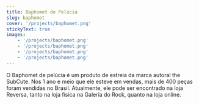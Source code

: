 ```yaml
---
title: Baphomet de Pelúcia
slug: baphomet
cover: '/projects/baphomet.png'
stickyText: true
images:
    - '/projects/baphomet.png'
    - '/projects/baphomet.png'
    - '/projects/baphomet.png'
    - '/projects/baphomet.png'
---
```

O Baphomet de pelúcia é um produto de estreia da marca autoral the SubCute. Nos 1 ano e meio que ele esteve em vendas, mais de 400 peças foram vendidas no Brasil. Atualmente, ele pode ser encontrado na loja Reversa, tanto na loja física na Galeria do Rock, quanto na loja online.
